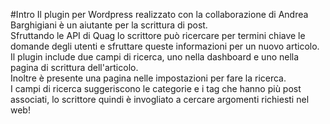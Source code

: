 #Intro
Il plugin per Wordpress realizzato con la collaborazione di Andrea Barghigiani è un aiutante per la scrittura di post.  
Sfruttando le API di Quag lo scrittore può ricercare per termini chiave le domande degli utenti e sfruttare queste informazioni per un nuovo articolo.  
Il plugin include due campi di ricerca, uno nella dashboard e uno nella pagina di scrittura dell'articolo.  
Inoltre è presente una pagina nelle impostazioni per fare la ricerca.  
I campi di ricerca suggeriscono le categorie e i tag che hanno più post associati, lo scrittore quindi è invogliato a cercare argomenti richiesti nel web!
